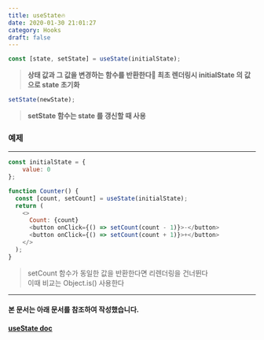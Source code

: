 ```yaml
---
title: useState🔥
date: 2020-01-30 21:01:27
category: Hooks
draft: false
---
```


```js
const [state, setState] = useState(initialState);
```
>**상태 값과 그 값을 변경하는 함수를 반환한다🍎 최초 렌더링시 initialState 의 값으로 state 초기화**
```js
setState(newState);
```
> **setState 함수는 state 를 갱신할 때 사용**
### 예제
---
```js
const initialState = {
	value: 0
};

function Counter() {
  const [count, setCount] = useState(initialState);
  return (
    <>
      Count: {count}
      <button onClick={() => setCount(count - 1)}>-</button>
      <button onClick={() => setCount(count + 1)}>+</button>
    </>
  );
}
```
> setCount 함수가 동일한 값을 반환한다면 리렌더링을 건너뛴다  
이때 비교는 Object.is() 사용한다
***
#### 본 문서는 아래 문서를 참조하여 작성했습니다.
#### [useState doc](https://ko.reactjs.org/docs/hooks-reference.html#usestate "useState doc link")